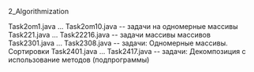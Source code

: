 2_Algorithmization

Task2om1.java ... Task2om10.java -- задачи на одномерные массивы
Task221.java ... Task22216.java -- задачи массивы массивов
Task2301.java ... Task2308.java -- задачи: Одномерные массивы. Сортировки
Task2401.java ... Task2417.java -- задачи: Декомпозиция с использование методов (подпрограммы)
